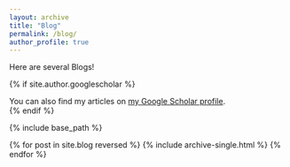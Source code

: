 ```yaml
---
layout: archive
title: "Blog"
permalink: /blog/
author_profile: true
---
```


Here are several Blogs!







{% if site.author.googlescholar %}
  <div class="wordwrap">You can also find my articles on <a href="{{site.author.googlescholar}}">my Google Scholar profile</a>.</div>
{% endif %}

{% include base_path %}

{% for post in site.blog reversed %}
  {% include archive-single.html %}
{% endfor %}
